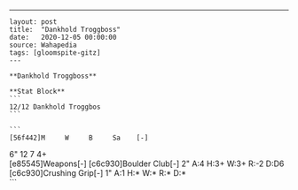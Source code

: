 ---
    layout: post
    title:  "Dankhold Troggboss"
    date:   2020-12-05 00:00:00
    source: Wahapedia
    tags: [gloomspite-gitz]
    ---
    
    **Dankhold Troggboss**
    
    **Stat Block**
    ```
    12/12 Dankhold Troggbos
    ```
    
    ```
    [56f442]M     W     B     Sa    [-]
6"    12    7     4+    
[e85545]Weapons[-]
[c6c930]Boulder Club[-]
2"     A:4    H:3+   W:3+   R:-2   D:D6  
[c6c930]Crushing Grip[-]
1"     A:1    H:*    W:*    R:*    D:*   
    ```
    
    
    